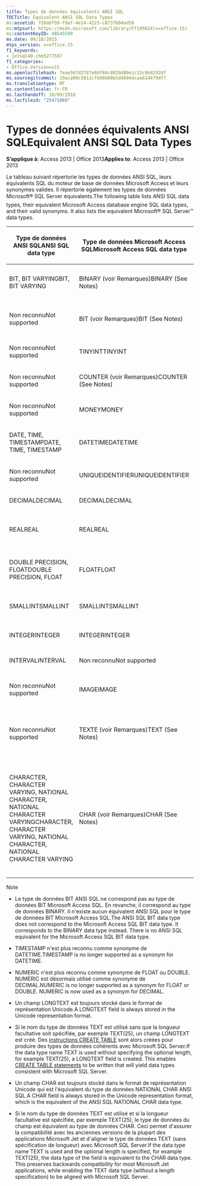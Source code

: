 ```yaml
---
title: Types de données équivalents ANSI SQL
TOCTitle: Equivalent ANSI SQL Data Types
ms:assetid: 720abf59-f9ef-4e14-4223-c873f604ad58
ms:mtpsurl: https://msdn.microsoft.com/library/Ff195814(v=office.15)
ms:contentKeyID: 48545599
ms.date: 09/18/2015
mtps_version: v=office.15
f1_keywords:
- jetsql40.chm5277587
f1_categories:
- Office.Version=v15
ms.openlocfilehash: 7eae567d2787e60f84c8020d80e1c15c9b02928f
ms.sourcegitcommit: 19aca09c5812cfb98b68b5d4604dcaa814479df7
ms.translationtype: MT
ms.contentlocale: fr-FR
ms.lasthandoff: 10/09/2018
ms.locfileid: "25471069"
---
```

# <a name="equivalent-ansi-sql-data-types"></a><span data-ttu-id="a5342-102">Types de données équivalents ANSI SQL</span><span class="sxs-lookup"><span data-stu-id="a5342-102">Equivalent ANSI SQL Data Types</span></span>


<span data-ttu-id="a5342-103">**S’applique à**: Access 2013 | Office 2013</span><span class="sxs-lookup"><span data-stu-id="a5342-103">**Applies to**: Access 2013 | Office 2013</span></span>

<span data-ttu-id="a5342-p101">Le tableau suivant répertorie les types de données ANSI SQL, leurs équivalents SQL du moteur de base de données Microsoft Access et leurs synonymes valides. Il répertorie également les types de données Microsoft® SQL Server équivalents.</span><span class="sxs-lookup"><span data-stu-id="a5342-p101">The following table lists ANSI SQL data types, their equivalent Microsoft Access database engine SQL data types, and their valid synonyms. It also lists the equivalent Microsoft® SQL Server™ data types.</span></span>

<table>
<colgroup>
<col style="width: 25%" />
<col style="width: 25%" />
<col style="width: 25%" />
<col style="width: 25%" />
</colgroup>
<thead>
<tr class="header">
<th><p><span data-ttu-id="a5342-106">Type de données ANSI SQL</span><span class="sxs-lookup"><span data-stu-id="a5342-106">ANSI SQL data type</span></span></p></th>
<th><p><span data-ttu-id="a5342-107">Type de données Microsoft Access SQL</span><span class="sxs-lookup"><span data-stu-id="a5342-107">Microsoft Access SQL data type</span></span></p></th>
<th><p><span data-ttu-id="a5342-108">
Synonyme</span><span class="sxs-lookup"><span data-stu-id="a5342-108">Synonym</span></span></p></th>
<th><p><span data-ttu-id="a5342-109">Type de données Microsoft SQL Server</span><span class="sxs-lookup"><span data-stu-id="a5342-109">Microsoft SQL Server data type</span></span></p></th>
</tr>
</thead>
<tbody>
<tr class="odd">
<td><p><span data-ttu-id="a5342-110">BIT, BIT VARYING</span><span class="sxs-lookup"><span data-stu-id="a5342-110">BIT, BIT VARYING</span></span></p></td>
<td><p><span data-ttu-id="a5342-111">BINARY (voir Remarques)</span><span class="sxs-lookup"><span data-stu-id="a5342-111">BINARY (See Notes)</span></span></p></td>
<td><p><span data-ttu-id="a5342-112">VARBINARY, BINARY VARYING BIT VARYING</span><span class="sxs-lookup"><span data-stu-id="a5342-112">VARBINARY, BINARY VARYING BIT VARYING</span></span></p></td>
<td><p><span data-ttu-id="a5342-113">BINARY, VARBINARY</span><span class="sxs-lookup"><span data-stu-id="a5342-113">BINARY, VARBINARY</span></span></p></td>
</tr>
<tr class="even">
<td><p><span data-ttu-id="a5342-114">Non reconnu</span><span class="sxs-lookup"><span data-stu-id="a5342-114">Not supported</span></span></p></td>
<td><p><span data-ttu-id="a5342-115">BIT (voir Remarques)</span><span class="sxs-lookup"><span data-stu-id="a5342-115">BIT (See Notes)</span></span></p></td>
<td><p><span data-ttu-id="a5342-116">BOOLEAN, LOGICAL, LOGICAL1, YESNO</span><span class="sxs-lookup"><span data-stu-id="a5342-116">BOOLEAN, LOGICAL, LOGICAL1, YESNO</span></span></p></td>
<td><p><span data-ttu-id="a5342-117">BIT</span><span class="sxs-lookup"><span data-stu-id="a5342-117">BIT</span></span></p></td>
</tr>
<tr class="odd">
<td><p><span data-ttu-id="a5342-118">Non reconnu</span><span class="sxs-lookup"><span data-stu-id="a5342-118">Not supported</span></span></p></td>
<td><p><span data-ttu-id="a5342-119">TINYINT</span><span class="sxs-lookup"><span data-stu-id="a5342-119">TINYINT</span></span></p></td>
<td><p><span data-ttu-id="a5342-120">INTEGER1, BYTE</span><span class="sxs-lookup"><span data-stu-id="a5342-120">INTEGER1, BYTE</span></span></p></td>
<td><p><span data-ttu-id="a5342-121">TINYINT</span><span class="sxs-lookup"><span data-stu-id="a5342-121">TINYINT</span></span></p></td>
</tr>
<tr class="even">
<td><p><span data-ttu-id="a5342-122">Non reconnu</span><span class="sxs-lookup"><span data-stu-id="a5342-122">Not supported</span></span></p></td>
<td><p><span data-ttu-id="a5342-123">COUNTER (voir Remarques)</span><span class="sxs-lookup"><span data-stu-id="a5342-123">COUNTER (See Notes)</span></span></p></td>
<td><p><span data-ttu-id="a5342-124">AUTOINCREMENT</span><span class="sxs-lookup"><span data-stu-id="a5342-124">AUTOINCREMENT</span></span></p></td>
<td><p><span data-ttu-id="a5342-125">(voir Remarques)</span><span class="sxs-lookup"><span data-stu-id="a5342-125">(See Notes)</span></span></p></td>
</tr>
<tr class="odd">
<td><p><span data-ttu-id="a5342-126">Non reconnu</span><span class="sxs-lookup"><span data-stu-id="a5342-126">Not supported</span></span></p></td>
<td><p><span data-ttu-id="a5342-127">MONEY</span><span class="sxs-lookup"><span data-stu-id="a5342-127">MONEY</span></span></p></td>
<td><p><span data-ttu-id="a5342-128">CURRENCY</span><span class="sxs-lookup"><span data-stu-id="a5342-128">CURRENCY</span></span></p></td>
<td><p><span data-ttu-id="a5342-129">MONEY</span><span class="sxs-lookup"><span data-stu-id="a5342-129">MONEY</span></span></p></td>
</tr>
<tr class="even">
<td><p><span data-ttu-id="a5342-130">DATE, TIME, TIMESTAMP</span><span class="sxs-lookup"><span data-stu-id="a5342-130">DATE, TIME, TIMESTAMP</span></span></p></td>
<td><p><span data-ttu-id="a5342-131">DATETIME</span><span class="sxs-lookup"><span data-stu-id="a5342-131">DATETIME</span></span></p></td>
<td><p><span data-ttu-id="a5342-132">DATE, TIME (voir Remarques)</span><span class="sxs-lookup"><span data-stu-id="a5342-132">DATE, TIME (See Notes)</span></span></p></td>
<td><p><span data-ttu-id="a5342-133">DATETIME</span><span class="sxs-lookup"><span data-stu-id="a5342-133">DATETIME</span></span></p></td>
</tr>
<tr class="odd">
<td><p><span data-ttu-id="a5342-134">Non reconnu</span><span class="sxs-lookup"><span data-stu-id="a5342-134">Not supported</span></span></p></td>
<td><p><span data-ttu-id="a5342-135">UNIQUEIDENTIFIER</span><span class="sxs-lookup"><span data-stu-id="a5342-135">UNIQUEIDENTIFIER</span></span></p></td>
<td><p><span data-ttu-id="a5342-136">GUID</span><span class="sxs-lookup"><span data-stu-id="a5342-136">GUID</span></span></p></td>
<td><p><span data-ttu-id="a5342-137">UNIQUEIDENTIFIER</span><span class="sxs-lookup"><span data-stu-id="a5342-137">UNIQUEIDENTIFIER</span></span></p></td>
</tr>
<tr class="even">
<td><p><span data-ttu-id="a5342-138">DECIMAL</span><span class="sxs-lookup"><span data-stu-id="a5342-138">DECIMAL</span></span></p></td>
<td><p><span data-ttu-id="a5342-139">DECIMAL</span><span class="sxs-lookup"><span data-stu-id="a5342-139">DECIMAL</span></span></p></td>
<td><p><span data-ttu-id="a5342-140">NUMERIC, DEC</span><span class="sxs-lookup"><span data-stu-id="a5342-140">NUMERIC, DEC</span></span></p></td>
<td><p><span data-ttu-id="a5342-141">DECIMAL</span><span class="sxs-lookup"><span data-stu-id="a5342-141">DECIMAL</span></span></p></td>
</tr>
<tr class="odd">
<td><p><span data-ttu-id="a5342-142">REAL</span><span class="sxs-lookup"><span data-stu-id="a5342-142">REAL</span></span></p></td>
<td><p><span data-ttu-id="a5342-143">REAL</span><span class="sxs-lookup"><span data-stu-id="a5342-143">REAL</span></span></p></td>
<td><p><span data-ttu-id="a5342-144">SINGLE, FLOAT4, IEEESINGLE</span><span class="sxs-lookup"><span data-stu-id="a5342-144">SINGLE, FLOAT4, IEEESINGLE</span></span></p></td>
<td><p><span data-ttu-id="a5342-145">REAL</span><span class="sxs-lookup"><span data-stu-id="a5342-145">REAL</span></span></p></td>
</tr>
<tr class="even">
<td><p><span data-ttu-id="a5342-146">DOUBLE PRECISION, FLOAT</span><span class="sxs-lookup"><span data-stu-id="a5342-146">DOUBLE PRECISION, FLOAT</span></span></p></td>
<td><p><span data-ttu-id="a5342-147">FLOAT</span><span class="sxs-lookup"><span data-stu-id="a5342-147">FLOAT</span></span></p></td>
<td><p><span data-ttu-id="a5342-148">DOUBLE, FLOAT8, IEEEDOUBLE, NUMBER (voir Remarques)</span><span class="sxs-lookup"><span data-stu-id="a5342-148">DOUBLE, FLOAT8, IEEEDOUBLE, NUMBER (See Notes)</span></span></p></td>
<td><p><span data-ttu-id="a5342-149">FLOAT</span><span class="sxs-lookup"><span data-stu-id="a5342-149">FLOAT</span></span></p></td>
</tr>
<tr class="odd">
<td><p><span data-ttu-id="a5342-150">SMALLINT</span><span class="sxs-lookup"><span data-stu-id="a5342-150">SMALLINT</span></span></p></td>
<td><p><span data-ttu-id="a5342-151">SMALLINT</span><span class="sxs-lookup"><span data-stu-id="a5342-151">SMALLINT</span></span></p></td>
<td><p><span data-ttu-id="a5342-152">SHORT, INTEGER2</span><span class="sxs-lookup"><span data-stu-id="a5342-152">SHORT, INTEGER2</span></span></p></td>
<td><p><span data-ttu-id="a5342-153">SMALLINT</span><span class="sxs-lookup"><span data-stu-id="a5342-153">SMALLINT</span></span></p></td>
</tr>
<tr class="even">
<td><p><span data-ttu-id="a5342-154">INTEGER</span><span class="sxs-lookup"><span data-stu-id="a5342-154">INTEGER</span></span></p></td>
<td><p><span data-ttu-id="a5342-155">INTEGER</span><span class="sxs-lookup"><span data-stu-id="a5342-155">INTEGER</span></span></p></td>
<td><p><span data-ttu-id="a5342-156">LONG, INT, INTEGER4</span><span class="sxs-lookup"><span data-stu-id="a5342-156">LONG, INT, INTEGER4</span></span></p></td>
<td><p><span data-ttu-id="a5342-157">INTEGER</span><span class="sxs-lookup"><span data-stu-id="a5342-157">INTEGER</span></span></p></td>
</tr>
<tr class="odd">
<td><p><span data-ttu-id="a5342-158">INTERVAL</span><span class="sxs-lookup"><span data-stu-id="a5342-158">INTERVAL</span></span></p></td>
<td><p><span data-ttu-id="a5342-159">Non reconnu</span><span class="sxs-lookup"><span data-stu-id="a5342-159">Not supported</span></span></p></td>
<td><p></p></td>
<td><p><span data-ttu-id="a5342-160">Non reconnu</span><span class="sxs-lookup"><span data-stu-id="a5342-160">Not supported</span></span></p></td>
</tr>
<tr class="even">
<td><p><span data-ttu-id="a5342-161">Non reconnu</span><span class="sxs-lookup"><span data-stu-id="a5342-161">Not supported</span></span></p></td>
<td><p><span data-ttu-id="a5342-162">IMAGE</span><span class="sxs-lookup"><span data-stu-id="a5342-162">IMAGE</span></span></p></td>
<td><p><span data-ttu-id="a5342-163">LONGBINARY, GENERAL, OLEOBJECT</span><span class="sxs-lookup"><span data-stu-id="a5342-163">LONGBINARY, GENERAL, OLEOBJECT</span></span></p></td>
<td><p><span data-ttu-id="a5342-164">IMAGE</span><span class="sxs-lookup"><span data-stu-id="a5342-164">IMAGE</span></span></p></td>
</tr>
<tr class="odd">
<td><p><span data-ttu-id="a5342-165">Non reconnu</span><span class="sxs-lookup"><span data-stu-id="a5342-165">Not supported</span></span></p></td>
<td><p><span data-ttu-id="a5342-166">TEXTE (voir Remarques)</span><span class="sxs-lookup"><span data-stu-id="a5342-166">TEXT (See Notes)</span></span></p></td>
<td><p><span data-ttu-id="a5342-167">LONGTEXT, LONGCHAR, MEMO, NOTE, NTEXT (voir Remarques)</span><span class="sxs-lookup"><span data-stu-id="a5342-167">LONGTEXT, LONGCHAR, MEMO, NOTE, NTEXT (See Notes)</span></span></p></td>
<td><p><span data-ttu-id="a5342-168">TEXT</span><span class="sxs-lookup"><span data-stu-id="a5342-168">TEXT</span></span></p></td>
</tr>
<tr class="even">
<td><p><span data-ttu-id="a5342-169">CHARACTER, CHARACTER VARYING, NATIONAL CHARACTER, NATIONAL CHARACTER VARYING</span><span class="sxs-lookup"><span data-stu-id="a5342-169">CHARACTER, CHARACTER VARYING, NATIONAL CHARACTER, NATIONAL CHARACTER VARYING</span></span></p></td>
<td><p><span data-ttu-id="a5342-170">CHAR (voir Remarques)</span><span class="sxs-lookup"><span data-stu-id="a5342-170">CHAR (See Notes)</span></span></p></td>
<td><p><span data-ttu-id="a5342-171">Text (n), ALPHANUMERIC, CHARACTER, STRING, VARCHAR, CHARACTER VARYING, NCHAR, NATIONAL CHARACTER, NATIONAL CHAR, NATIONAL CHARACTER VARYING, NATIONAL CHAR VARYING (voir Remarques)</span><span class="sxs-lookup"><span data-stu-id="a5342-171">TEXT(n), ALPHANUMERIC, CHARACTER, STRING, VARCHAR, CHARACTER VARYING, NCHAR, NATIONAL CHARACTER, NATIONAL CHAR, NATIONAL CHARACTER VARYING, NATIONAL CHAR VARYING (See Notes)</span></span></p></td>
<td><p><span data-ttu-id="a5342-172">CHAR, VARCHAR, NCHAR, NVARCHAR</span><span class="sxs-lookup"><span data-stu-id="a5342-172">CHAR, VARCHAR, NCHAR, NVARCHAR</span></span></p></td>
</tr>
</tbody>
</table>



> [!NOTE]
> <UL>
> <LI>
> <P><span data-ttu-id="a5342-p102">Le type de données BIT ANSI SQL ne correspond pas au type de données BIT Microsoft Access SQL. En revanche, il correspond au type de données BINARY. Il n'existe aucun équivalent ANSI SQL pour le type de données BIT Microsoft Access SQL.</span><span class="sxs-lookup"><span data-stu-id="a5342-p102">The ANSI SQL BIT data type does not correspond to the Microsoft Access SQL BIT data type. It corresponds to the BINARY data type instead. There is no ANSI SQL equivalent for the Microsoft Access SQL BIT data type.</span></span></P>
> <LI>
> <P><span data-ttu-id="a5342-176">TIMESTAMP n'est plus reconnu comme synonyme de DATETIME.</span><span class="sxs-lookup"><span data-stu-id="a5342-176">TIMESTAMP is no longer supported as a synonym for DATETIME.</span></span></P>
> <LI>
> <P><span data-ttu-id="a5342-p103">NUMERIC n'est plus reconnu comme synonyme de FLOAT ou DOUBLE. NUMERIC est désormais utilisé comme synonyme de DECIMAL.</span><span class="sxs-lookup"><span data-stu-id="a5342-p103">NUMERIC is no longer supported as a synonym for FLOAT or DOUBLE. NUMERIC is now used as a synonym for DECIMAL.</span></span></P>
> <LI>
> <P><span data-ttu-id="a5342-179">Un champ LONGTEXT est toujours stocké dans le format de représentation Unicode.</span><span class="sxs-lookup"><span data-stu-id="a5342-179">A LONGTEXT field is always stored in the Unicode representation format.</span></span></P>
> <LI>
> <P><span data-ttu-id="a5342-p104">Si le nom du type de données TEXT est utilisé sans que la longueur facultative soit spécifiée, par exemple TEXT(25), un champ LONGTEXT est créé. Des <A href="create-table-statement-microsoft-access-sql.md">instructions CREATE TABLE</A> sont alors créées pour produire des types de données cohérents avec Microsoft SQL Server.</span><span class="sxs-lookup"><span data-stu-id="a5342-p104">If the data type name TEXT is used without specifying the optional length, for example TEXT(25), a LONGTEXT field is created. This enables <A href="create-table-statement-microsoft-access-sql.md">CREATE TABLE statements</A> to be written that will yield data types consistent with Microsoft SQL Server.</span></span></P>
> <LI>
> <P><span data-ttu-id="a5342-182">Un champ CHAR est toujours stocké dans le format de représentation Unicode qui est l'équivalent du type de données NATIONAL CHAR ANSI SQL.</span><span class="sxs-lookup"><span data-stu-id="a5342-182">A CHAR field is always stored in the Unicode representation format, which is the equivalent of the ANSI SQL NATIONAL CHAR data type.</span></span></P>
> <LI>
> <P><span data-ttu-id="a5342-p105">Si le nom du type de données TEXT est utilisé et si la longueur facultative est spécifiée, par exemple TEXT(25), le type de données du champ est équivalent au type de données CHAR. Ceci permet d'assurer la compatibilité avec les anciennes versions de la plupart des applications Microsoft Jet et d'aligner le type de données TEXT (sans spécification de longueur) avec Microsoft SQL Server.</span><span class="sxs-lookup"><span data-stu-id="a5342-p105">If the data type name TEXT is used and the optional length is specified, for example TEXT(25), the data type of the field is equivalent to the CHAR data type. This preserves backwards compatibility for most Microsoft Jet applications, while enabling the TEXT data type (without a length specification) to be aligned with Microsoft SQL Server.</span></span></P></LI></UL>



